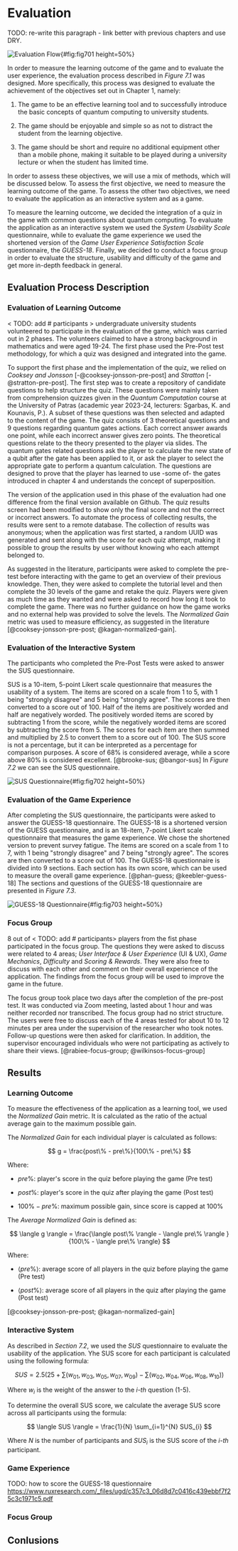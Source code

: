 # Evaluation

TODO: re-write this paragraph - link better with previous chapters and use DRY.

![Evaluation Flow](chapter-7/image001_evaluation_flow.png){#fig:fig701 height=50%}

In order to measure the learning outcome of the game and to evaluate the user experience, the evaluation process described in _Figure 7.1_ was designed. More specifically, this process was designed to evaluate the achievement of the objectives set out in Chapter 1, namely:

1. The game to be an effective learning tool and to successfully introduce the basic concepts of quantum computing to university students.

2. The game should be enjoyable and simple so as not to distract the student from the learning objective.

3. The game should be short and require no additional equipment other than a mobile phone, making it suitable to be played during a university lecture or when the student has limited time.

In order to assess these objectives, we will use a mix of methods, which will be discussed below. To assess the first objective, we need to measure the learning outcome of the game. To assess the other two objectives, we need to evaluate the application as an interactive system and as a game.

To measure the learning outcome, we decided the integration of a quiz in the game with common questions about quantum computing. To evaluate the application as an interactive system we used the _System Usability Scale_ questionnaire, while to evaluate the game experience we used the shortened version of the _Game User Experience Satisfaction Scale_ questionnaire, the _GUESS-18_. Finally, we decided to conduct a focus group in order to evaluate the structure, usability and difficulty of the game and get more in-depth feedback in general.

## Evaluation Process Description

### Evaluation of Learning Outcome
< TODO: add # participants > undergraduate university students volunteered to participate in the evaluation of the game, which was carried out in 2 phases. The volunteers claimed to have a strong background in mathematics and were aged 19-24. The first phase used the Pre-Post test methodology, for which a quiz was designed and integrated into the game.

To support the first phase and the implementation of the quiz, we relied on _Cooksey and Jonsson_ [-@cooksey-jonsson-pre-post] and _Stratton_ [-@stratton-pre-post]. The first step was to create a repository of candidate questions to help structure the quiz. These questions were mainly taken from comprehension quizzes given in the _Quantum Computation_ course at the University of Patras (academic year 2023-24, lecturers: Sgarbas, K. and Kounavis, P.). A subset of these questions was then selected and adapted to the content of the game. The quiz consists of 3 theoretical questions and 9 questions regarding quantum gates actions. Each correct answer awards one point, while each incorrect answer gives zero points. The theoretical questions relate to the theory presented to the player via slides. The quantum gates related questions ask the player to calculate the new state of a qubit after the gate has been applied to it, or ask the player to select the appropriate gate to perform a quantum calculation. The questions are designed to prove that the player has learned to use -some of- the gates introduced in chapter 4 and understands the concept of superposition.

The version of the application used in this phase of the evaluation had one difference from the final version available on Github. The quiz results screen had been modified to show only the final score and not the correct or incorrect answers. To automate the process of collecting results, the results were sent to a remote database. The collection of results was anonymous; when the application was first started, a random UUID was generated and sent along with the score for each quiz attempt, making it possible to group the results by user without knowing who each attempt belonged to.

As suggested in the literature, participants were asked to complete the pre-test before interacting with the game to get an overview of their previous knowledge. Then, they were asked to complete the tutorial level and then complete the 30 levels of the game and retake the quiz. Players were given as much time as they wanted and were asked to record how long it took to complete the game. There was no further guidance on how the game works and no external help was provided to solve the levels. The _Normalized Gain_ metric was used to measure efficiency, as suggested in the literature [@cooksey-jonsson-pre-post; @kagan-normalized-gain].

### Evaluation of the Interactive System
The participants who completed the Pre-Post Tests were asked to answer the SUS questionnaire.

SUS is a 10-item, 5-point Likert scale questionnaire that measures the usability of a system. The items are scored on a scale from 1 to 5, with 1 being "strongly disagree" and 5 being "strongly agree". The scores are then converted to a score out of 100. Half of the items are positively worded and half are negatively worded. The positively worded items are scored by subtracting 1 from the score, while the negatively worded items are scored by subtracting the score from 5. The scores for each item are then summed and multiplied by 2.5 to convert them to a score out of 100. The SUS score is not a percentage, but it can be interpreted as a percentage for comparison purposes. A score of 68% is considered average, while a score above 80% is considered excellent. [@brooke-sus; @bangor-sus] In _Figure 7.2_ we can see the SUS questionnaire.

![SUS Questionnaire](chapter-7/image002_sus.png){#fig:fig702 height=50%}

### Evaluation of the Game Experience
After completing the SUS questionnaire, the participants were asked to answer the GUESS-18 questionnaire. The GUESS-18 is a shortened version of the GUESS questionnaire, and is an 18-item, 7-point Likert scale questionnaire that measures the game experience. We chose the shortened version to prevent survey fatigue. The items are scored on a scale from 1 to 7, with 1 being "strongly disagree" and 7 being "strongly agree". The scores are then converted to a score out of 100. The GUESS-18 questionnaire is divided into 9 sections. Each section has its own score, which can be used to measure the overall game experience. [@phan-guess; @keebler-guess-18] The sections and questions of the GUESS-18 questionnaire are presented in _Figure 7.3_.

![GUESS-18 Questionnaire](chapter-7/image003_guess.png){#fig:fig703 height=50%}

### Focus Group
8 out of < TODO: add # participants> players from the fist phase participated in the focus group. The questions they were asked to discuss were related to 4 areas; _User Interface & User Experience_ (UI & UX), _Game Mechanics_, _Difficulty_ and _Scoring & Rewards_. They were also free to discuss with each other and comment on their overall experience of the application. The findings from the focus group will be used to improve the game in the future.

The focus group took place two days after the completion of the pre-post test. It was conducted via Zoom meeting, lasted about 1 hour and was neither recorded nor transcribed. The focus group had no strict structure. The users were free to discuss each of the 4 areas tested for about 10 to 12 minutes per area under the supervision of the researcher who took notes. Follow-up questions were then asked for clarification. In addition, the supervisor encouraged individuals who were not participating as actively to share their views. [@rabiee-focus-group; @wilkinsos-focus-group]

## Results

### Learning Outcome
To measure the effectiveness of the application as a learning tool, we used the _Normalized Gain_ metric. It is calculated as the ratio of the actual average gain to the maximum possible gain.

The _Normalized Gain_ for each individual player is calculated as follows:

$$
g = \frac{post\% - pre\%}{100\% - pre\%}
$$

Where:

* $pre\%$: player's score in the quiz before playing the game (Pre test)

* $post\%$: player's score in the quiz after playing the game (Post test)

* $100\% - pre\%$: maximum possible gain, since score is capped at 100%

The _Average Normalized Gain_ is defined as:

$$
\langle g \rangle = \frac{\langle post\% \rangle - \langle pre\% \rangle }{100\% - \langle pre\% \rangle}
$$

Where:

* $\langle pre\% \rangle$: average score of all players in the quiz before playing the game (Pre test)

* $\langle post\% \rangle$: average score of all players in the quiz after playing the game (Post test)

[@cooksey-jonsson-pre-post; @kagan-normalized-gain]

### Interactive System
As described in _Section 7.2_, we used the _SUS_ questionnaire to evaluate the usability of the application. Yhe SUS score for each participant is calculated using the following formula:

$$
SUS = 2.5 (25 + \sum {(w_{01}, w_{03}, w_{05}, w_{07}, w_{09})} - \sum {(w_{02}, w_{04}, w_{06}, w_{08}, w_{10})})
$$

Where $w_{i}$ is the weight of the answer to the _i-th_ question (1-5).

To determine the overall SUS score, we calculate the average SUS score across all participants using the formula:

$$
\langle SUS \rangle = \frac{1}{N} \sum_{i=1}^{N} SUS_{i}
$$

Where $N$ is the number of participants and $SUS_{i}$ is the SUS score of the _i-th_ participant.

### Game Experience
TODO: how to score the GUESS-18 questionnaire
https://www.ruxresearch.com/_files/ugd/c357c3_06d8d7c0416c439ebbf7f25c3c1971c5.pdf


### Focus Group

## Conlusions
